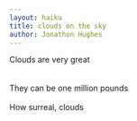 ```yaml
---
layout: haiku
title: clouds on the sky
author: Jonathon Hughes
---
```

Clouds are very great<br><br><br>
They can be one million pounds<br><br>
How surreal, clouds<br>